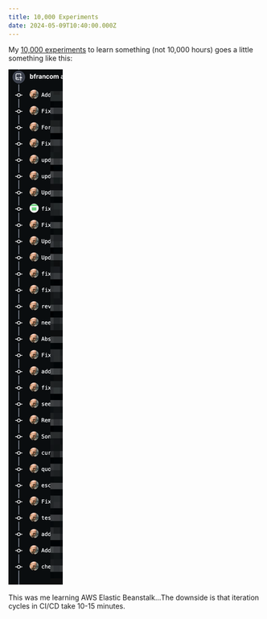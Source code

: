 ```yaml
---
title: 10,000 Experiments
date: 2024-05-09T10:40:00.000Z
---
```

My [10,000 experiments](https://www.goodreads.com/book/show/53746011-skip-the-line) to learn something (not 10,000 hours) goes a little something like this:

![](/images/uploads/10k_experiments.png)

This was me learning AWS Elastic Beanstalk...The downside is that iteration cycles in CI/CD take 10-15 minutes.

